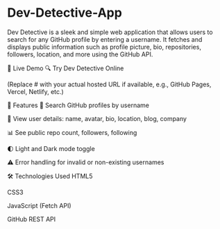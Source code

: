 # Dev-Detective-App

Dev Detective is a sleek and simple web application that allows users to search for any GitHub profile by entering a username. It fetches and displays public information such as profile picture, bio, repositories, followers, location, and more using the GitHub API.

🚀 Live Demo
🔍 Try Dev Detective Online

(Replace # with your actual hosted URL if available, e.g., GitHub Pages, Vercel, Netlify, etc.)

📸 Features
🔎 Search GitHub profiles by username

👤 View user details: name, avatar, bio, location, blog, company

📊 See public repo count, followers, following

🌓 Light and Dark mode toggle

⚠️ Error handling for invalid or non-existing usernames

🛠️ Technologies Used
HTML5

CSS3

JavaScript (Fetch API)

GitHub REST API
